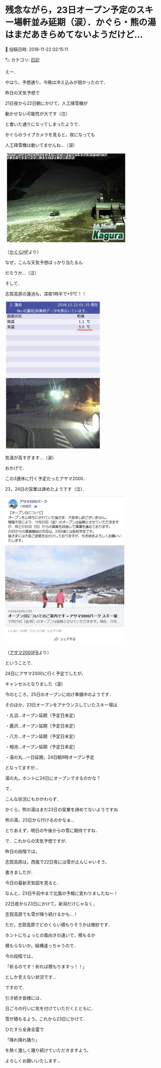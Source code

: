 # 残念ながら，23日オープン予定のスキー場軒並み延期（涙）．かぐら・熊の湯はまだあきらめてないようだけど…

📅 投稿日時: 2018-11-22 02:15:11

🏷️ カテゴリ: [日記](cc4b5682fb7b8b144980957a978653fb0.md)

えー．


やはり，予想通り，今晩は冷え込みが弱かったので．


昨日の天気予想で


21日夜から22日朝にかけて，人工降雪機が


動かせない可能性が大です（泣）


と書いた通りになってしまったようで．


かぐらのライブカメラを見ると，夜になっても


人工降雪機は動いてませんね…（涙）




![c400b8e88b7b60ac994830628e3e8b28.jpg](images/c400b8e88b7b60ac994830628e3e8b28.jpg)




（[かぐらHP](https://live.monitorbox.jp/site/kagura/90/)より）


なぜ，こんな天気予想ばっかり当たるん


だろうか…（泣）





そして．


志賀高原の蓮池も，深夜1時半で+5℃！！




![1b221c688f19acb5e83e24463017d310.jpg](images/1b221c688f19acb5e83e24463017d310.jpg)




気温が高すぎます…（涙）





おかげで．


この3連休に行く予定だったアサマ2000．


23，24日の営業は諦めたようです（泣）．




![1dc13e868a28ff103e7d4f8fab721c2f.jpg](images/1dc13e868a28ff103e7d4f8fab721c2f.jpg)




（[アサマ2000FB](https://www.facebook.com/asama2000park/posts/2809487992409957)より）





ということで．


24日にアサマ2000に行く予定でしたが，


キャンセルとなりました（涙）


今のところ，25日のオープンに向け準備中のようです．





そのほか，23日オープンをアナウンスしていたスキー場は


・丸沼…オープン延期（予定日未定）


・鹿沢…オープン延期（予定日未定）


・八方…オープン延期（予定日未定）


・栂池…オープン延期（予定日未定）


・湯の丸…一日延期，24日朝9時オープン予定


となってますが…


湯の丸，ホントに24日にオープンできるのかな？





で．


こんな状況にもかかわらず．


かぐら，熊の湯はまだ23日の営業を諦めてないようですね


熊の湯，23日から行けるのかなぁ…


とりあえず，明日の午後からの雪に期待ですね．





で．これからの天気予想ですが．


昨日の段階では，


志賀高原は，西風で22日夜には雪が止んじゃいそう，


書きましたが．


今日の最新天気図を見ると．


なんと，23日午前中まで北風の予報に変わりましたね～！


22日夜から23日にかけて，新潟だけじゃなく，


志賀高原でも雪が降り続けるかも…！





ただ，志賀高原でどのくらい積もりそうかは微妙です．


ホントにちょっとの風向きの違いで，積もるか


積もらないか，結構違っちゃうので．


今の段階では，


「祈るのです！祈れば積もりますっ！！」


としか言えない状況です…





ですので．


引き続き皆様には．


日ごろの行いに気を付けていただくとともに．


雪が積もるよう，これから23日にかけて．


ひたすら全身全霊で


「降れ降れ踊り」


を熱く激しく踊り続けていただきますよう，


よろしくお願いいたします…

